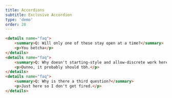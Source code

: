```yaml
---
title: Accordions
subtitle: Exclusive Accordion
type: 'demo'
order: 28
---
```


<script>
  import ExclusiveAccordion from '$lib/demo/2024-10-24-installNothing/ExclusiveAccordion.svelte'
</script>

<ExclusiveAccordion />

```html
<details name="faq">
	<summary>Q: Will only one of these stay open at a time?</summary>
	<p>You betcha</p>
</details>
<details name="faq">
	<summary>Q: Why doesn't starting-style and allow-discrete work here?</summary>
	<p>Dunno, it probably should tbh.</p>
</details>
<details name="faq">
	<summary>Q: Why is there a third question?</summary>
	<p>Just here so I don't get fired.</p>
</details>
```
